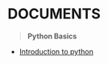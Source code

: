 # DOCUMENTS
> __Python Basics__
  * [Introduction to python](https://github.com/nikhilvkn/python-wiki/wiki/Python-Introduction)
